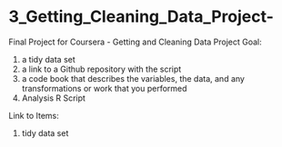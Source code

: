 # 3_Getting_Cleaning_Data_Project-
Final Project for Coursera - Getting and Cleaning Data
Project Goal:

1) a tidy data set 
2) a link to a Github repository with the script
3) a code book that describes the variables, the data, and any transformations or work that you performed 
4) Analysis R Script

Link to Items:
1) tidy data set
